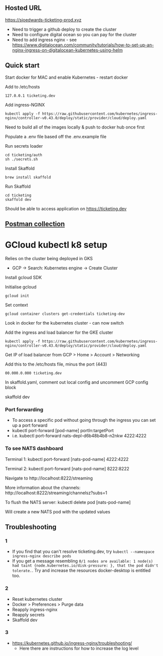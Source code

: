 ## Hosted URL
https://sjoedwards-ticketing-prod.xyz
- Need to trigger a github deploy to create the cluster
- Need to configure digital ocean so you can pay for the cluster
- Need to add ingress nginx - see https://www.digitalocean.com/community/tutorials/how-to-set-up-an-nginx-ingress-on-digitalocean-kubernetes-using-helm


## Quick start

Start docker for MAC and enable Kubernetes - restart docker

Add to /etc/hosts

```
127.0.0.1 ticketing.dev
```

Add ingress-NGINX

```
kubectl apply -f https://raw.githubusercontent.com/kubernetes/ingress-nginx/controller-v0.43.0/deploy/static/provider/cloud/deploy.yaml
```

Need to build all of the images locally & push to docker hub once first

Populate a .env file based off the .env.example file

Run secrets loader

```
cd ticketing/auth
sh ./secrets.sh
```

Install Skaffold

```
brew install skaffold
```

Run Skaffold

```
cd ticketing
skaffold dev
```

Should be able to access application on https://ticketing.dev

## [Postman collection](./Ticketing.postman_collection.json)

# GCloud kubectl k8 setup

Relies on the cluster being deployed in GKS

- GCP -> Search: Kubernetes engine -> Create Cluster

Install gcloud SDK

Initialise gcloud

```
gcloud init
```

Set context

```
gcloud container clusters get-credentials ticketing-dev
```

Look in docker for the kubernetes cluster - can now switch

Add the ingress and load balancer for the GKE cluster

```
kubectl apply -f https://raw.githubusercontent.com/kubernetes/ingress-nginx/controller-v0.43.0/deploy/static/provider/cloud/deploy.yaml
```

Get IP of load balancer from GCP > Home > Account > Networking

Add this to the /etc/hosts file, minus the port (443)

```
00.000.0.000 ticketing.dev
```

In skaffold.yaml, comment out local config and uncomment GCP config block

skaffold dev

### Port forwarding

- To access a specific pod without going through the ingress you can set up a port forward
- kubectl port-forward [pod-name] portIn:targetPort
- i.e. kubectl port-forward nats-depl-d6b48b4b8-n2nkw 4222:4222

### To see NATS dashboard

Terminal 1:
kubectl port-forward [nats-pod-name] 4222:4222

Terminal 2:
kubectl port-forward [nats-pod-name] 8222:8222

Navigate to http://localhost:8222/streaming

More information about the channels:
http://localhost:8222/streaming/channelsz?subs=1

To flush the NATS server:
kubectl delete pod [nats-pod-name]

Will create a new NATS pod with the updated values

## Troubleshooting

### 1

- If you find that you can't resolve ticketing.dev, try `kubectl --namespace ingress-nginx describe pods`
- If you get a message resembling `0/1 nodes are available: 1 node(s) had taint {node.kubernetes.io/disk-pressure: }, that the pod didn't tolerate.`. Try and increase the resources docker-desktop is entitled too.

### 2

- Reset kubernetes cluster
- Docker > Preferences > Purge data
- Reapply ingress-nginx
- Reapply secrets
- Skaffold dev

### 3

- https://kubernetes.github.io/ingress-nginx/troubleshooting/
  - Here there are instructions for how to increase the log level
